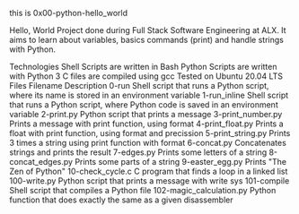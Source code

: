 this is 0x00-python-hello_world

Hello, World
Project done during Full Stack Software Engineering at ALX. It aims to learn about variables, basics commands (print) and handle strings with Python.

Technologies
Shell Scripts are written in Bash
Python Scripts are written with Python 3
C files are compiled using gcc
Tested on Ubuntu 20.04 LTS
Files
Filename	Description
0-run	Shell script that runs a Python script, where its name is stored in an environment variable
1-run_inline	Shell script that runs a Python script, where Python code is saved in an environment variable
2-print.py	Python script that prints a message
3-print_number.py	Prints a message with print function, using format
4-print_float.py	Prints a float with print function, using format and precission
5-print_string.py	Prints 3 times a string using print function with format
6-concat.py	Concatenates strings and prints the result
7-edges.py	Prints some letters of a string
8-concat_edges.py	Prints some parts of a string
9-easter_egg.py	Prints "The Zen of Python"
10-check_cycle.c	C program that finds a loop in a linked list
100-write.py	Python script that prints a message with write sys
101-compile	Shell script that compiles a Python file
102-magic_calculation.py	Python function that does exactly the same as a given disassembler
